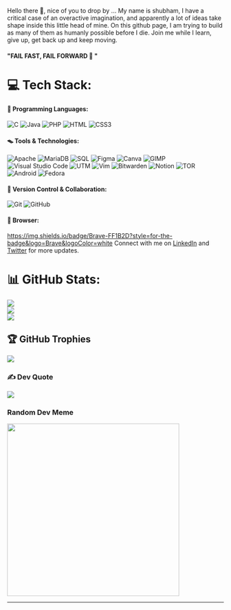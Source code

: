 Hello there 👋, nice of you to drop by ... My name is shubham, I have a critical case of an overactive imagination, and apparently a lot of ideas take shape inside this little head of mine.
On this github page, I am trying to build as many of them as humanly possible before I die. Join me while I learn, give up, get back up and keep moving.

#### "FAIL FAST, FAIL FORWARD 🚀 "

<!-- Let's team up, collaborate, and bring ideas to life! Reach out, and let's embark on a thrilling journey together. -->

# 💻 Tech Stack:
<!-- ![C++](https://img.shields.io/badge/c++-%2300599C.svg?style=for-the-badge&logo=c%2B%2B&logoColor=white) -->
<!-- ![GithubPages](https://img.shields.io/badge/github%20pages-121013?style=plastic&logo=github&logoColor=white) -->
<!-- ![Shell Script](https://img.shields.io/badge/shell_script-%23121011.svg?style=plastic&logo=gnu-bash&logoColor=white) -->
#### 🦹 Programming Languages:
![C](https://img.shields.io/badge/C-00599C?style=for-the-badge&logo=c&logoColor=white&labelWidth=20&labelColor=grey&logoWidth=20&logoSvg=curved) ![Java](https://img.shields.io/badge/Java-007396?style=for-the-badge&logo=java&logoColor=white&labelWidth=20&labelColor=grey&logoWidth=20&logoSvg=curved) ![PHP](https://img.shields.io/badge/PHP-777BB4?style=for-the-badge&logo=php&logoColor=white&labelWidth=20&labelColor=grey&logoWidth=20&logoSvg=curved) ![HTML](https://img.shields.io/badge/HTML-E34F26?style=for-the-badge&logo=html5&logoColor=white&labelWidth=20&labelColor=grey&logoWidth=20&logoSvg=curved) ![CSS3](https://img.shields.io/badge/CSS3-1572B6?style=for-the-badge&logo=css3&logoColor=white&labelWidth=20&labelColor=grey&logoWidth=20&logoSvg=curved)

#### 🪤 Tools & Technologies:
![Apache](https://img.shields.io/badge/Apache-D22128?style=for-the-badge&logo=apache&logoColor=white&labelWidth=20&labelColor=grey&logoWidth=20&logoSvg=curved) ![MariaDB](https://img.shields.io/badge/MariaDB-003545?style=for-the-badge&logo=mariadb&logoColor=white&labelWidth=20&labelColor=grey&logoWidth=20&logoSvg=curved) ![SQL](https://img.shields.io/badge/SQL-4479A1?style=for-the-badge&logo=sql&logoColor=white&labelWidth=20&labelColor=grey&logoWidth=20&logoSvg=curved) ![Figma](https://img.shields.io/badge/Figma-F24E1E?style=for-the-badge&logo=figma&logoColor=white&labelWidth=20&labelColor=grey&logoWidth=20&logoSvg=curved) ![Canva](https://img.shields.io/badge/Canva-00C4CC?style=for-the-badge&logo=canva&logoColor=white&labelWidth=20&labelColor=grey&logoWidth=20&logoSvg=curved) ![GIMP](https://img.shields.io/badge/GIMP-5C5543?style=for-the-badge&logo=gimp&logoColor=white&labelWidth=20&labelColor=grey&logoWidth=20&logoSvg=curved) ![Visual Studio Code](https://img.shields.io/badge/Visual%20Studio%20Code-007ACC?style=for-the-badge&logo=visual-studio-code&logoColor=white&labelWidth=20&labelColor=grey&logoWidth=20&logoSvg=curved) ![UTM](https://img.shields.io/badge/UTM-9B4F96?style=for-the-badge&logo=utm&logoColor=white&labelWidth=20&labelColor=grey&logoWidth=20&logoSvg=curved) ![Vim](https://img.shields.io/badge/Vim-019733?style=for-the-badge&logo=vim&logoColor=white&labelWidth=20&labelColor=grey&logoWidth=20&logoSvg=curved) ![Bitwarden](https://img.shields.io/badge/Bitwarden-175DDC?style=for-the-badge&logo=bitwarden&logoColor=white&labelWidth=20&labelColor=grey&logoWidth=20&logoSvg=curved) ![Notion](https://img.shields.io/badge/Notion-000000?style=for-the-badge&logo=notion&logoColor=white&labelWidth=20&labelColor=grey&logoWidth=20&logoSvg=curved) ![TOR](https://img.shields.io/badge/TOR-7E4798?style=for-the-badge&logo=tor&logoColor=white&labelWidth=20&labelColor=grey&logoWidth=20&logoSvg=curved) ![Android](https://img.shields.io/badge/Android-3DDC84?style=for-the-badge&logo=android&logoColor=white&labelWidth=20&labelColor=grey&logoWidth=20&logoSvg=curved) ![Fedora](https://img.shields.io/badge/Fedora-294172?style=for-the-badge&logo=fedora&logoColor=white&labelWidth=20&labelColor=grey&logoWidth=20&logoSvg=curved)

#### 🧬 Version Control & Collaboration:
![Git](https://img.shields.io/badge/Git-F05032?style=for-the-badge&logo=git&logoColor=white&labelWidth=20&labelColor=grey&logoWidth=20&logoSvg=curved) ![GitHub](https://img.shields.io/badge/GitHub-181717?style=for-the-badge&logo=github&logoColor=white&labelWidth=20&labelColor=grey&logoWidth=20&logoSvg=curved)

#### 🦠 Browser:
https://img.shields.io/badge/Brave-FF1B2D?style=for-the-badge&logo=Brave&logoColor=white
Connect with me on [LinkedIn](https://www.linkedin.com/in/shubham-1) and [Twitter](https://twitter.com/shubhams1_) for more updates. 

# 📊 GitHub Stats:
![](https://github-readme-stats.vercel.app/api?username=booringreader&theme=react&hide_border=false&include_all_commits=true&count_private=true)<br/>
![](https://github-readme-streak-stats.herokuapp.com/?user=booringreader&theme=react&hide_border=false)<br/>
![](https://github-readme-stats.vercel.app/api/top-langs/?username=booringreader&theme=react&hide_border=false&include_all_commits=true&count_private=true&layout=compact)

## 🏆 GitHub Trophies
![](https://github-profile-trophy.vercel.app/?username=booringreader&theme=flat&no-frame=true&no-bg=true&margin-w=4)

### ✍️ Dev Quote
![](https://quotes-github-readme.vercel.app/api?type=horizontal&theme=radical)

### Random Dev Meme
<img src='https://randommeme-five.vercel.app/' style="height: 400px;"/>

---
<!-- [![](https://visitcount.itsvg.in/api?id=booringreader&icon=5&color=12)](https://visitcount.itsvg.in) -->
